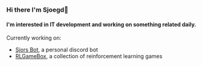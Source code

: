 ### Hi there I'm Sjoegd👋
#### I'm interested in IT development and working on something related daily.

Currently working on:
- [Sjors Bot](https://github.com/sjoegd/sjors-bot), a personal discord bot 
- [RLGameBox](https://github.com/sjoegd/rl-game-box), a collection of reinforcement learning games
